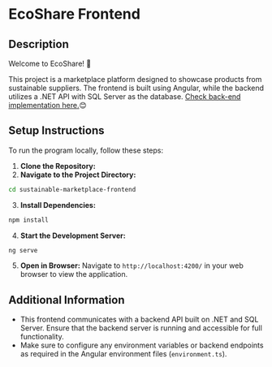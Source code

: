 # EcoShare Frontend

## Description
Welcome to EcoShare! 🌻

This project is a marketplace platform designed to showcase products from sustainable suppliers. The frontend is built using Angular, while the backend utilizes a .NET API with SQL Server as the database. [Check back-end implementation here.](https://github.com/natalia-coelho/ecoshare-backend)😊
## Setup Instructions

To run the program locally, follow these steps:

1. **Clone the Repository:**
2. **Navigate to the Project Directory:**
``` bash
cd sustainable-marketplace-frontend
```

3. **Install Dependencies:**
``` bash
npm install
```

4. **Start the Development Server:**
``` bash
ng serve
```

5. **Open in Browser:**
    Navigate to `http://localhost:4200/` in your web browser to view the application.


## Additional Information

- This frontend communicates with a backend API built on .NET and SQL Server. Ensure that the backend server is running and accessible for full functionality.
- Make sure to configure any environment variables or backend endpoints as required in the Angular environment files (`environment.ts`).
